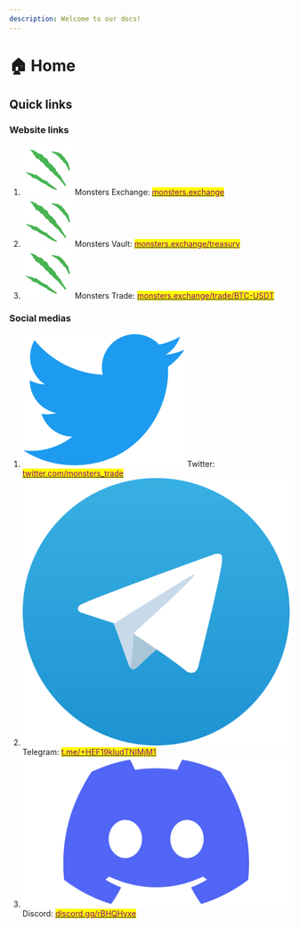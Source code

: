 ```yaml
---
description: Welcome to our docs!
---
```


# 🏠 Home

## Quick links

### Website links

1. <img src=".gitbook/assets/image.png" alt="" data-size="line"> Monsters Exchange: [<mark style="color:purple;">monsters.exchange</mark>](https://monsters.exchange/)
2. <img src=".gitbook/assets/image.png" alt="" data-size="line"> Monsters Vault: [<mark style="color:purple;">monsters.exchange/treasury</mark>](https://monsters.exchange/treasury)
3. <img src=".gitbook/assets/image.png" alt="" data-size="line"> Monsters Trade: [<mark style="color:purple;">monsters.exchange/trade/BTC-USDT</mark>](https://monsters.exchange/trade/BTC-USDT)

### Social medias

1. &#x20; <img src=".gitbook/assets/image (1).png" alt="" data-size="line"> Twitter: [<mark style="color:purple;">twitter.com/monsters\_trade</mark>](https://twitter.com/monsters\_trade)
2. &#x20; <img src=".gitbook/assets/image (4).png" alt="" data-size="line">  Telegram: [<mark style="color:purple;">t.me/+HEF19kIudTNlMjM1</mark>](https://t.me/+HEF19kIudTNlMjM1)
3. <img src=".gitbook/assets/image (2).png" alt="" data-size="line">Discord: [<mark style="color:purple;">discord.gg/rBHQHvxe</mark>](https://discord.gg/rBHQHvxe)

